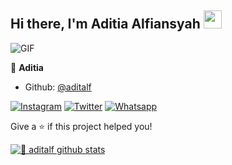 ## Hi there, I'm Aditia Alfiansyah <img src="https://github.com/TheDudeThatCode/TheDudeThatCode/blob/master/Assets/Hi.gif" width="29px">

<img align="center" fit="fill" alt="GIF" src="https://media1.giphy.com/media/7RFfekXuH2SLC/giphy.gif?cid=6c09b952e609d7a65a2df5a64217312e9238a5909bdfaae2&rid=giphy.gif" />


👤 **Aditia**

* Github: [@aditalf](https://github.com/aditalf)

<a href="https://www.instagram.com/aditiaalfians" target="_blank"><img src="https://img.shields.io/badge/Instagram-%23E4405F.svg?&style=flat-square&logo=instagram&logoColor=white" alt="Instagram"></a>
<a href="https://twitter.com/aditiaalfians" target="_blank"><img src="https://img.shields.io/badge/Twitter-%231877F2.svg?&style=flat-square&logo=Twitter&logoColor=white" alt="Twitter"></a>
<a href="https://wa.me/6285799496179" target="_blank"><img src="https://img.shields.io/badge/Whatsapp-%808080.svg?&style=flat-square&logo=Whatsapp&logoColor=white" alt="Whatsapp"></a>




Give a ⭐️ if this project helped you!


[![🦉 aditalf github stats](https://github-readme-stats.vercel.app/api?username=aditalf&show_icons=true&hide_border=true&hide=issues)](https://github.com/aditalf)
